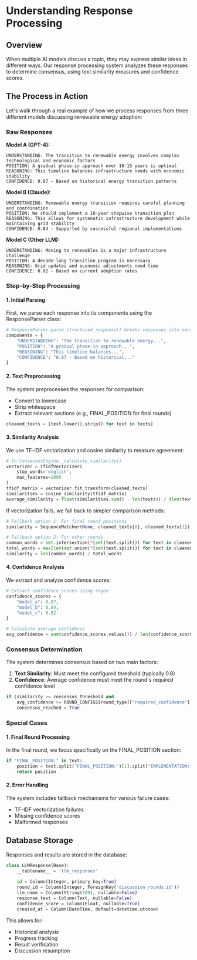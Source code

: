 # Understanding Response Processing

## Overview
When multiple AI models discuss a topic, they may express similar ideas in different ways. Our response processing system analyzes these responses to determine consensus, using text similarity measures and confidence scores.

## The Process in Action

Let's walk through a real example of how we process responses from three different models discussing renewable energy adoption:

### Raw Responses

**Model A (GPT-4):**
```
UNDERSTANDING: The transition to renewable energy involves complex technological and economic factors
POSITION: A gradual phase-in approach over 10-15 years is optimal
REASONING: This timeline balances infrastructure needs with economic stability
CONFIDENCE: 0.87 - Based on historical energy transition patterns
```

**Model B (Claude):**
```
UNDERSTANDING: Renewable energy transition requires careful planning and coordination
POSITION: We should implement a 10-year stepwise transition plan
REASONING: This allows for systematic infrastructure development while maintaining grid stability
CONFIDENCE: 0.84 - Supported by successful regional implementations
```

**Model C (Other LLM):**
```
UNDERSTANDING: Moving to renewables is a major infrastructure challenge
POSITION: A decade-long transition program is necessary
REASONING: Grid updates and economic adjustments need time
CONFIDENCE: 0.82 - Based on current adoption rates
```

### Step-by-Step Processing

#### 1. Initial Parsing
First, we parse each response into its components using the ResponseParser class:

```python
# ResponseParser.parse_structured_response() breaks responses into sections
components = {
    "UNDERSTANDING": "The transition to renewable energy...",
    "POSITION": "A gradual phase-in approach...",
    "REASONING": "This timeline balances...",
    "CONFIDENCE": "0.87 - Based on historical..."
}
```

#### 2. Text Preprocessing
The system preprocesses the responses for comparison:
- Convert to lowercase
- Strip whitespace
- Extract relevant sections (e.g., FINAL_POSITION for final rounds)

```python
cleaned_texts = [text.lower().strip() for text in texts]
```

#### 3. Similarity Analysis
We use TF-IDF vectorization and cosine similarity to measure agreement:

```python
# In ConsensusEngine._calculate_similarity()
vectorizer = TfidfVectorizer(
    stop_words='english',
    max_features=1000
)
tfidf_matrix = vectorizer.fit_transform(cleaned_texts)
similarities = cosine_similarity(tfidf_matrix)
average_similarity = float(similarities.sum() - len(texts)) / (len(texts) * (len(texts) - 1))
```

If vectorization fails, we fall back to simpler comparison methods:
```python
# Fallback option 1: For final round positions
similarity = SequenceMatcher(None, cleaned_texts[0], cleaned_texts[1]).ratio()

# Fallback option 2: For other rounds
common_words = set.intersection(*[set(text.split()) for text in cleaned_texts])
total_words = max(len(set.union(*[set(text.split()) for text in cleaned_texts])), 1)
similarity = len(common_words) / total_words
```

#### 4. Confidence Analysis
We extract and analyze confidence scores:

```python
# Extract confidence scores using regex
confidence_scores = {
    "model_a": 0.87,
    "model_b": 0.84,
    "model_c": 0.82
}

# Calculate average confidence
avg_confidence = sum(confidence_scores.values()) / len(confidence_scores)
```

### Consensus Determination

The system determines consensus based on two main factors:

1. **Text Similarity**: Must meet the configured threshold (typically 0.8)
2. **Confidence**: Average confidence must meet the round's required confidence level

```python
if (similarity >= consensus_threshold and 
    avg_confidence >= ROUND_CONFIGS[round_type]["required_confidence"]):
    consensus_reached = True
```

### Special Cases

#### 1. Final Round Processing
In the final round, we focus specifically on the FINAL_POSITION section:

```python
if "FINAL_POSITION:" in text:
    position = text.split("FINAL_POSITION:")[1].split("IMPLEMENTATION:")[0].strip()
    return position
```

#### 2. Error Handling
The system includes fallback mechanisms for various failure cases:
- TF-IDF vectorization failures
- Missing confidence scores
- Malformed responses

## Database Storage

Responses and results are stored in the database:

```python
class LLMResponse(Base):
    __tablename__ = 'llm_responses'
    
    id = Column(Integer, primary_key=True)
    round_id = Column(Integer, ForeignKey('discussion_rounds.id'))
    llm_name = Column(String(100), nullable=False)
    response_text = Column(Text, nullable=False)
    confidence_score = Column(Float, nullable=True)
    created_at = Column(DateTime, default=datetime.utcnow)
```

This allows for:
- Historical analysis
- Progress tracking
- Result verification
- Discussion resumption